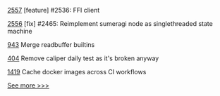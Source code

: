 
[2557](https://github.com/hyperledger/iroha/pull/2557) [feature] #2536: FFI client

[2556](https://github.com/hyperledger/iroha/pull/2556) [fix] #2465: Reimplement sumeragi node as singlethreaded state machine

[943](https://github.com/hyperledger-labs/solang/pull/943) Merge readbuffer builtins

[404](https://github.com/hyperledger/fabric-test/pull/404) Remove caliper daily test as it's broken anyway

[1419](https://github.com/hyperledger/caliper/pull/1419) Cache docker images across CI workflows


[See more >>>](https://start-here.hyperledger.org/pull-requests)
